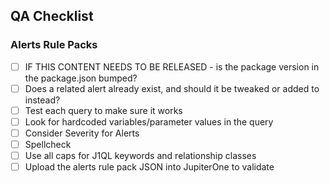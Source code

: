 ## QA Checklist

### Alerts Rule Packs

- [ ] IF THIS CONTENT NEEDS TO BE RELEASED - is the package version in the package.json bumped?
- [ ] Does a related alert already exist, and should it be tweaked or added to instead?
- [ ] Test each query to make sure it works
- [ ] Look for hardcoded variables/parameter values in the query
- [ ] Consider Severity for Alerts
- [ ] Spellcheck
- [ ] Use all caps for J1QL keywords and relationship classes
- [ ] Upload the alerts rule pack JSON into JupiterOne to validate
